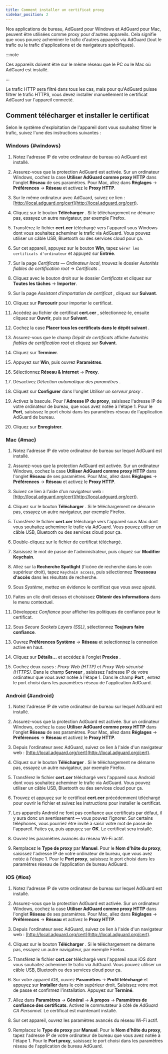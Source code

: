 ```yaml
---
title: Comment installer un certificat proxy
sidebar_position: 2
---
```


Nos applications de bureau, AdGuard pour Windows et AdGuard pour Mac, peuvent être utilisées comme proxy pour d'autres appareils. Cela signifie que vous pouvez acheminer le trafic d'autres appareils via AdGuard (tout le trafic ou le trafic d'applications et de navigateurs spécifiques).

:::note

Ces appareils doivent être sur le même réseau que le PC ou le Mac où AdGuard est installé.

:::

Le trafic HTTP sera filtré dans tous les cas, mais pour qu'AdGuard puisse filtrer le trafic HTTPS, vous devez installer manuellement le certificat AdGuard sur l'appareil connecté.

## Comment télécharger et installer le certificat

Selon le système d'exploitation de l'appareil dont vous souhaitez filtrer le trafic, suivez l'une des instructions suivantes :

### Windows {#windows}

1. Notez l'adresse IP de votre ordinateur de bureau où AdGuard est installé.

1. Assurez-vous que la protection AdGuard est activée. Sur un ordinateur Windows, cochez la case **Utiliser AdGuard comme proxy HTTP** dans l'onglet **Réseau** de ses paramètres. Pour Mac, allez dans **Réglages** → **Préférences** → **Réseau** et activez le **Proxy HTTP**.

1. Sur le même ordinateur avec AdGuard, suivez ce lien : [http://local.adguard.org/cert](http://local.adguard.org/cert).

1. Cliquez sur le bouton **Télécharger** . Si le téléchargement ne démarre pas, essayez un autre navigateur, par exemple Firefox.

1. Transférez le fichier **cert.cer** téléchargé vers l'appareil sous Windows dont vous souhaitez acheminer le trafic via AdGuard. Vous pouvez utiliser un câble USB, Bluetooth ou des services cloud pour ça.

1. Sur cet appareil, appuyez sur le bouton **Win**, tapez `Gérer les certificats d'ordinateur` et appuyez sur **Entrée**.

1. Sur la page *Certificats — Ordinateur local*, trouvez le dossier *Autorités fiables de certification root* → *Certificats* .

1. Cliquez avec le bouton droit sur le dossier *Certificats* et cliquez sur **Toutes les tâches** → **Importer**.

1. Sur la page *Assistant d'importation de certificat* , cliquez sur **Suivant**.

1. Cliquez sur **Parcourir** pour importer le certificat.

1. Accédez au fichier de certificat **cert.cer** , sélectionnez-le, ensuite cliquez sur **Ouvrir**, puis sur **Suivant**.

1. Cochez la case **Placer tous les certificats dans le dépôt suivant** .

1. Assurez-vous que le champ *Dépôt de certificats* affiche *Autorités fiables de certification root* et cliquez sur **Suivant**.

1. Cliquez sur **Terminer**.

1. Appuyez sur **Win**, puis ouvrez **Paramètres**.

1. Sélectionnez **Réseau & Internet** → **Proxy**.

1. Désactivez *Détection automatique des paramètres* .

1. Cliquez sur **Configurer** dans l'onglet *Utiliser un serveur proxy* .

1. Activez la bascule. Pour l'**Adresse IP du proxy**, saisissez l'adresse IP de votre ordinateur de bureau, que vous avez notée à l'étape 1. Pour le **Port**, saisissez le port choisi dans les paramètres réseau de l'application AdGuard de bureau.

1. Cliquez sur **Enregistrer**.

### Mac {#mac}

1. Notez l'adresse IP de votre ordinateur de bureau sur lequel AdGuard est installé.

1. Assurez-vous que la protection AdGuard est activée. Sur un ordinateur Windows, cochez la case **Utiliser AdGuard comme proxy HTTP** dans l'onglet **Réseau** de ses paramètres. Pour Mac, allez dans **Réglages** → **Préférences** → **Réseau** et activez le **Proxy HTTP**.

1. Suivez ce lien à l'aide d'un navigateur web : [http://local.adguard.org/cert](http://local.adguard.org/cert).

1. Cliquez sur le bouton **Télécharger** . Si le téléchargement ne démarre pas, essayez un autre navigateur, par exemple Firefox.

1. Transférez le fichier **cert.cer** téléchargé vers l'appareil sous Mac dont vous souhaitez acheminer le trafic via AdGuard. Vous pouvez utiliser un câble USB, Bluetooth ou des services cloud pour ça.

1. Double-cliquez sur le fichier de certificat téléchargé.

1. Saisissez le mot de passe de l'administrateur, puis cliquez sur **Modifier Keychain**.

1. Allez sur la **Recherche Spotlight** (l'icône de recherche dans le coin supérieur droit), tapez `Keychain access`, puis sélectionnez **Trousseau d'accès** dans les résultats de recherche.

1. Sous *Système*, mettez en évidence le certificat que vous avez ajouté.

1. Faites un clic droit dessus et choisissez **Obtenir des informations** dans le menu contextuel.

1. Développez *Confiance* pour afficher les politiques de confiance pour le certificat.

1. Sous *Secure Sockets Layers (SSL)*, sélectionnez **Toujours faire confiance**.

1. Ouvrez **Préférences Système** → **Réseau** et selectionnez la connexion active en haut.

1. Cliquez sur **Détails...** et accédez à l'onglet **Proxies** .

1. Cochez deux cases : *Proxy Web (HTTP)* et *Proxy Web sécurisé (HTTPS)*. Dans le champ **Serveur** , saisissez l'adresse IP de votre ordinateur que vous avez notée à l'étape 1. Dans le champ **Port** , entrez le port choisi dans les paramètres réseau de l'application AdGuard.

### Android {#android}

1. Notez l'adresse IP de votre ordinateur de bureau sur lequel AdGuard est installé.

1. Assurez-vous que la protection AdGuard est activée. Sur un ordinateur Windows, cochez la case **Utiliser AdGuard comme proxy HTTP** dans l'onglet **Réseau** de ses paramètres. Pour Mac, allez dans **Réglages** → **Préférences** → **Réseau** et activez le **Proxy HTTP**.

1. Depuis l'ordinateur avec AdGuard, suivez ce lien à l'aide d'un navigateur web : [http://local.adguard.org/cert](http://local.adguard.org/cert).

1. Cliquez sur le bouton **Télécharger** . Si le téléchargement ne démarre pas, essayez un autre navigateur, par exemple Firefox.

1. Transférez le fichier **cert.cer** téléchargé vers l'appareil sous Android dont vous souhaitez acheminer le trafic via AdGuard. Vous pouvez utiliser un câble USB, Bluetooth ou des services cloud pour ça.

1. Trouvez et appuyez sur le certificat **cert.cer** précédemment téléchargé pour ouvrir le fichier et suivez les instructions pour installer le certificat.

1. Les appareils Android ne font pas confiance aux certificats par défaut, il y aura donc un avertissement — vous pouvez l'ignorer. Sur certains téléphones, vous pourriez être invité à saisir votre mot de passe de l'appareil. Faites ça, puis appuyez sur **OK**. Le certificat sera installé.

1. Ouvrez les paramètres avancés du réseau Wi-Fi actif.

1. Remplacez le **Type de proxy** par **Manuel**. Pour le **Nom d'hôte du proxy**, saisissez l'adresse IP de votre ordinateur de bureau, que vous avez notée à l'étape 1. Pour le **Port proxy**, saisissez le port choisi dans les paramètres réseau de l'application de bureau AdGuard.

### iOS {#ios}

1. Notez l'adresse IP de votre ordinateur de bureau sur lequel AdGuard est installé.

1. Assurez-vous que la protection AdGuard est activée. Sur un ordinateur Windows, cochez la case **Utiliser AdGuard comme proxy HTTP** dans l'onglet **Réseau** de ses paramètres. Pour Mac, allez dans **Réglages** → **Préférences** → **Réseau** et activez le **Proxy HTTP**.

1. Depuis l'ordinateur avec AdGuard, suivez ce lien à l'aide d'un navigateur web : [http://local.adguard.org/cert](http://local.adguard.org/cert).

1. Cliquez sur le bouton **Télécharger** . Si le téléchargement ne démarre pas, essayez un autre navigateur, par exemple Firefox.

1. Transférez le fichier **cert.cer** téléchargé vers l'appareil sous iOS dont vous souhaitez acheminer le trafic via AdGuard. Vous pouvez utiliser un câble USB, Bluetooth ou des services cloud pour ça.

1. Sur votre appareil iOS, ouvrez **Paramètres** → **Profil téléchargé** et appuyez sur **Installer** dans le coin supérieur droit. Saisissez votre mot de passe et confirmez l'installation. Appuyez sur **Terminé**.

1. Allez dans **Paramètres** → **Général** → **À propos** → **Paramètres de confiance des certificats**. Activez le commutateur à côté de *AdGuard CA Personnel*. Le certificat est maintenant installé.

1. Sur cet appareil, ouvrez les paramètres avancés du réseau Wi-Fi actif.

1. Remplacez le **Type de proxy** par **Manuel**. Pour le **Nom d'hôte du proxy**, tapez l'adresse IP de votre ordinateur de bureau que vous avez notée à l'étape 1. Pour le **Port proxy**, saisissez le port choisi dans les paramètres réseau de l'application de bureau AdGuard.
